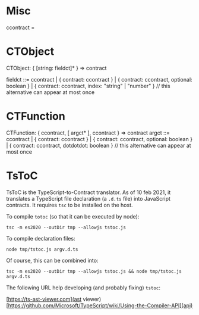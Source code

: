 
Misc
====

ccontract = <a value coercicle into a contract>


CTObject
========

CTObject: { [string: fieldct]* } => contract

fieldct ::=
    ccontract
  | { contract: ccontract }
  | { contract: ccontract, optional: boolean }
  | { contract: ccontract, index: "string" | "number" }
    // this alternative can appear at most once


CTFunction
==========

CTFunction: { ccontract, [ argct* ], ccontract } => contract
argct ::=
    ccontract
  | { contract: ccontract }
  | { contract: ccontract, optional: boolean }
  | { contract: ccontract, dotdotdot: boolean }
    // this alternative can appear at most once

TsToC
=====

TsToC is the TypeScript-to-Contract translator. As of 10 feb 2021,
it translates a TypeScript file declaration (a `.d.ts` file) into
JavaScript contracts. It requires `tsc` to be installed on the host.

To compile `totoc` (so that it can be executed by node):

```shell
tsc -m es2020 --outDir tmp --allowjs tstoc.js
```

To compile declaration files:

```shell
node tmp/tstoc.js argv.d.ts
```

Of course, this can be combined into:

```shell
tsc -m es2020 --outDir tmp --allowjs tstoc.js && node tmp/tstoc.js argv.d.ts
```

The following URL help developing (and probably fixing) `tstoc`:

  [https://ts-ast-viewer.com](ast viewer)
  [https://github.com/Microsoft/TypeScript/wiki/Using-the-Compiler-API](api)
